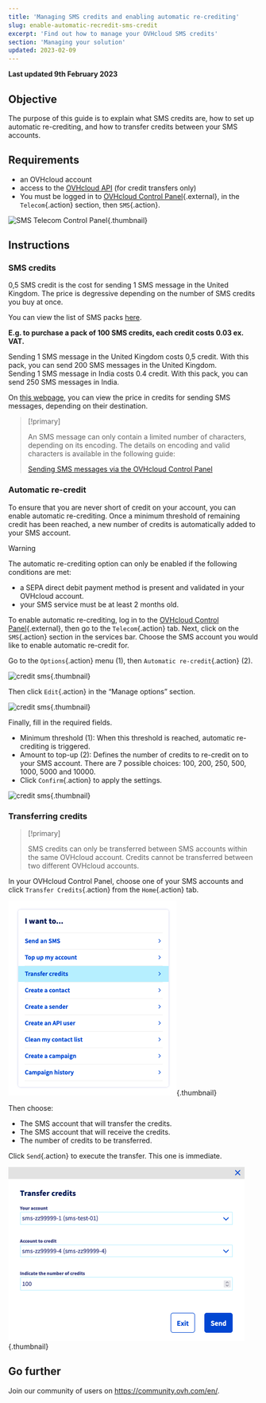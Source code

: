 ```yaml
---
title: 'Managing SMS credits and enabling automatic re-crediting'
slug: enable-automatic-recredit-sms-credit
excerpt: 'Find out how to manage your OVHcloud SMS credits'
section: 'Managing your solution'
updated: 2023-02-09
---
```


**Last updated 9th February 2023**

## Objective

The purpose of this guide is to explain what SMS credits are, how to set up automatic re-crediting, and how to transfer credits between your SMS accounts.

## Requirements

- an OVHcloud account
- access to the [OVHcloud API](https://api.ovh.com/) (for credit transfers only)
- You must be logged in to [OVHcloud Control Panel](https://www.ovh.com/auth/?action=gotomanager&from=https://www.ovh.co.uk/&ovhSubsidiary=GB){.external}, in the `Telecom`{.action} section, then `SMS`{.action}.

![SMS Telecom Control Panel](https://raw.githubusercontent.com/ovh/docs/master/templates/control-panel/product-selection/telecom/tpl-telecom-03-en-sms.png){.thumbnail}

## Instructions

### SMS credits

0,5 SMS credit is the cost for sending 1 SMS message in the United Kingdom. The price is degressive depending on the number of SMS credits you buy at once. 

You can view the list of SMS packs [here](https://www.ovh.co.uk/sms/).

**E.g. to purchase a pack of 100 SMS credits, each credit costs 0.03 ex. VAT.**

Sending 1 SMS message in the United Kingdom costs 0,5 credit. With this pack, you can send 200 SMS messages in the United Kingdom.<br>
Sending 1 SMS message in India costs 0.4 credit. With this pack, you can send 250 SMS messages in India.

On [this webpage](https://www.ovh.co.uk/sms/prices/), you can view the price in credits for sending SMS messages, depending on their destination.

> [!primary]
>
> An SMS message can only contain a limited number of characters, depending on its encoding. The details on encoding and valid characters is available in the following guide:
> 
> [Sending SMS messages via the OVHcloud Control Panel](../send_sms_messages_via_control_panel/#step-2-compose-your-sms-message)
>

### Automatic re-credit

To ensure that you are never short of credit on your account, you can enable automatic re-crediting. Once a minimum threshold of remaining credit has been reached, a new number of credits is automatically added to your SMS account.

> [!warning]
>
> The automatic re-crediting option can only be enabled if the following conditions are met:
>
> - a SEPA direct debit payment method is present and validated in your OVHcloud account.
> - your SMS service must be at least 2 months old.

To enable automatic re-crediting, log in to the [OVHcloud Control Panel](https://www.ovh.com/auth/?action=gotomanager&from=https://www.ovh.co.uk/&ovhSubsidiary=GB){.external}, then go to the `Telecom`{.action} tab. Next, click on the `SMS`{.action} section in the services bar. Choose the SMS account you would like to enable automatic re-credit for.

Go to the `Options`{.action} menu (1), then `Automatic re-credit`{.action} (2).

![credit sms](images/smscredit01.png){.thumbnail}

Then click `Edit`{.action} in the “Manage options” section.

![credit sms](images/smscredit02.png){.thumbnail}

Finally, fill in the required fields.

- Minimum threshold (1): When this threshold is reached, automatic re-crediting is triggered.
- Amount to top-up (2): Defines the number of credits to re-credit on to your SMS account. There are 7 possible choices: 100, 200, 250, 500, 1000, 5000 and 10000.
- Click `Confirm`{.action} to apply the settings.

![credit sms](images/smscredit03.png){.thumbnail}

### Transferring credits

> [!primary]
>
> SMS credits can only be transferred between SMS accounts within the same OVHcloud account. Credits cannot be transferred between two different OVHcloud accounts.
>

In your OVHcloud Control Panel, choose one of your SMS accounts and click `Transfer Credits`{.action} from the `Home`{.action} tab.

![sms credits transfer](images/credit-transfer01.png){.thumbnail}

Then choose:

- The SMS account that will transfer the credits.
- The SMS account that will receive the credits.
- The number of credits to be transferred.

Click `Send`{.action} to execute the transfer. This one is immediate.

![sms credits transfer](images/credit-transfer02.png){.thumbnail}

## Go further

Join our community of users on <https://community.ovh.com/en/>.
